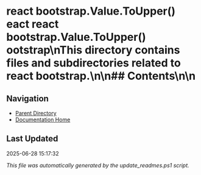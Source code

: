 ﻿# react bootstrap.Value.ToUpper() eact  react bootstrap.Value.ToUpper() ootstrap\nThis directory contains files and subdirectories related to react bootstrap.\n\n## Contents\n<!-- toc -->\n
## Navigation

- [Parent Directory](../)
- [Documentation Home](../../)

## Last Updated

2025-06-28 15:17:32

*This file was automatically generated by the update_readmes.ps1 script.*
